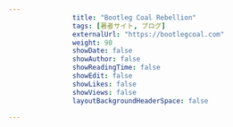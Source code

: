 ---
                title: "Bootleg Coal Rebellion"
                tags: [著者サイト, ブログ]
                externalUrl: "https://bootlegcoal.com"
                weight: 90
                showDate: false
                showAuthor: false
                showReadingTime: false
                showEdit: false
                showLikes: false
                showViews: false
                layoutBackgroundHeaderSpace: false
                ---

